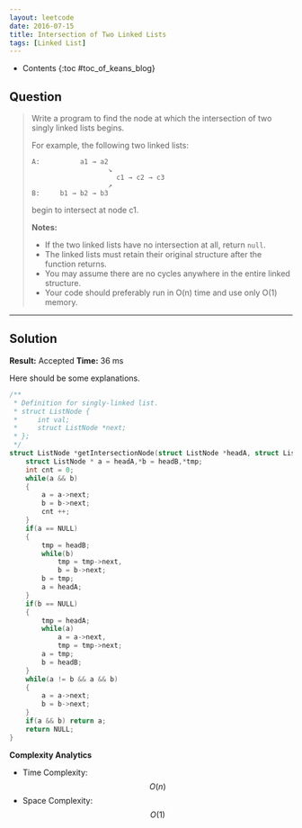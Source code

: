 ```yaml
---
layout: leetcode
date: 2016-07-15
title: Intersection of Two Linked Lists
tags: [Linked List]
---
```


* Contents
{:toc #toc_of_keans_blog}

## Question

> Write a program to find the node at which the intersection of two singly linked lists begins.
>
>
>For example, the following two linked lists:
>
>     A:          a1 → a2
>                        ↘
>                          c1 → c2 → c3
>                        ↗            
>     B:     b1 → b2 → b3
>
> begin to intersect at node c1.
>
>**Notes:**
>
>
>  - If the two linked lists have no intersection at all, return `null`.
>  - The linked lists must retain their original structure after the function returns.
>  - You may assume there are no cycles anywhere in the entire linked structure.
>  - Your code should preferably run in O(n) time and use only O(1) memory.
>
>     

***

## Solution

**Result:** Accepted **Time:** 36 ms

Here should be some explanations.

```c
/**
 * Definition for singly-linked list.
 * struct ListNode {
 *     int val;
 *     struct ListNode *next;
 * };
 */
struct ListNode *getIntersectionNode(struct ListNode *headA, struct ListNode *headB) {
    struct ListNode * a = headA,*b = headB,*tmp;
    int cnt = 0;
    while(a && b)
    {
        a = a->next;
        b = b->next;
        cnt ++;
    }
    if(a == NULL)
    {
        tmp = headB;
        while(b)
            tmp = tmp->next,
            b = b->next;
        b = tmp;
        a = headA;
    }
    if(b == NULL)
    {
        tmp = headA;
        while(a)
            a = a->next,
            tmp = tmp->next;
        a = tmp;
        b = headB;
    }
    while(a != b && a && b)
    {
        a = a->next;
        b = b->next;
    }
    if(a && b) return a;
    return NULL;
}
```

**Complexity Analytics**

- Time Complexity: $$O(n)$$
- Space Complexity: $$O(1)$$
